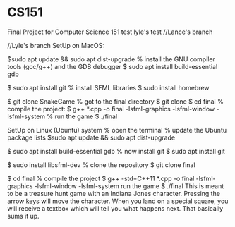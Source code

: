 # CS151
Final Project for Computer Science 151
 test
 lyle's test
 //Lance's branch
 
 //Lyle's branch
SetUp on MacOS:
<!-- open the terminal -->
<!-- update the Ubuntu package lists -->
$sudo apt update && sudo apt dist-upgrade
% install the GNU compiler tools (gcc/g++) and the GDB debugger
$ sudo apt install build-essential gdb
<!-- now install git -->
$ sudo apt install git
% install SFML libraries
$ sudo install homebrew
<!-- clone the repository -->
$ git clone  SnakeGame
% got to the final directory
$ git clone 
$ cd final
% compile the project:
$ g++ *.cpp -o final -lsfml-graphics -lsfml-window -lsfml-system
% run the game
$ ./final


SetUp on Linux (Ubuntu) system
% open the terminal
% update the Ubuntu package lists
$sudo apt update && sudo apt dist-upgrade
<!-- install the GNU compiler tools (gcc/g++) and the GDB debugger -->
$ sudo apt install build-essential gdb
% now install git
$ sudo apt install git
<!-- install SFML libraries -->
$ sudo install libsfml-dev
% clone the repository
$ git clone  final
<!-- got to the final directory -->
$ cd final
% compile the project
$ g++ -std=C++11 *.cpp -o final -lsfml-graphics -lsfml-window -lsfml-system
run the game
$ ./final
This is meant to be a treasure hunt game with an Indiana Jones character. Pressing the arrow keys will move 
the character. When you land on a special square, you will receive a textbox which will tell you what 
happens next. That basically sums it up.



